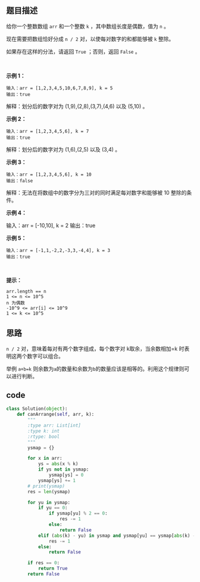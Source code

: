 ## 题目描述

给你一个整数数组 `arr` 和一个整数 `k` ，其中数组长度是偶数，值为 `n` 。

现在需要把数组恰好分成 `n / 2` 对，以使每对数字的和都能够被 `k` 整除。

如果存在这样的分法，请返回 `True` ；否则，返回 `False` 。

 

**示例 1：**

    输入：arr = [1,2,3,4,5,10,6,7,8,9], k = 5
    输出：true

解释：划分后的数字对为 (1,9),(2,8),(3,7),(4,6) 以及 (5,10) 。

**示例 2：**

    输入：arr = [1,2,3,4,5,6], k = 7
    输出：true

解释：划分后的数字对为 (1,6),(2,5) 以及 (3,4) 。

**示例 3：**

    输入：arr = [1,2,3,4,5,6], k = 10
    输出：false

解释：无法在将数组中的数字分为三对的同时满足每对数字和能够被 10 整除的条件。

**示例 4：**

输入：arr = [-10,10], k = 2
输出：true

**示例 5：**

    输入：arr = [-1,1,-2,2,-3,3,-4,4], k = 3
    输出：true
 

**提示：**

    arr.length == n
    1 <= n <= 10^5
    n 为偶数
    -10^9 <= arr[i] <= 10^9
    1 <= k <= 10^5


## 思路

`n / 2` 对，意味着每对有两个数字组成，每个数字对 k取余，当余数相加=k 时表明这两个数字可以组合。

举例 `a+b=k` 则余数为`a`的数量和余数为`b`的数量应该是相等的。利用这个规律则可以进行判断。


## code

```python
class Solution(object):
    def canArrange(self, arr, k):
        """
        :type arr: List[int]
        :type k: int
        :rtype: bool
        """
        ysmap = {}

        for x in arr:
            ys = abs(x % k)
            if ys not in ysmap:
                ysmap[ys] = 0
            ysmap[ys] += 1
        # print(ysmap)
        res = len(ysmap)

        for yu in ysmap:
            if yu == 0:
                if ysmap[yu] % 2 == 0:
                    res -= 1
                else:
                    return False
            elif (abs(k) - yu) in ysmap and ysmap[yu] == ysmap[abs(k) - yu]:
                res -= 1
            else:
                return False

        if res == 0:
            return True
        return False
```

